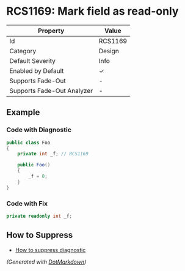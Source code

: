 # RCS1169: Mark field as read\-only

| Property                    | Value    |
| --------------------------- | -------- |
| Id                          | RCS1169  |
| Category                    | Design   |
| Default Severity            | Info     |
| Enabled by Default          | &#x2713; |
| Supports Fade\-Out          | \-       |
| Supports Fade\-Out Analyzer | \-       |

## Example

### Code with Diagnostic

```csharp
public class Foo
{
    private int _f; // RCS1169

    public Foo()
    {
        _f = 0;
    }
}
```

### Code with Fix

```csharp
private readonly int _f;
```

## How to Suppress

* [How to suppress diagnostic](../HowToConfigureAnalyzers#HowToSupressDiagnostic.md)

*\(Generated with [DotMarkdown](http://github.com/JosefPihrt/DotMarkdown)\)*